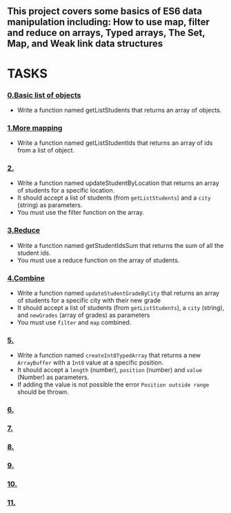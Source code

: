 ## This project covers some basics of ES6 data manipulation including: How to use map, filter and reduce on arrays, Typed arrays, The Set, Map, and Weak link data structures

# TASKS

### [0.Basic list of objects](./0-get_list_students.js)
- Write a function named getListStudents that returns an array of objects.

### [1.More mapping](./1-get_list_student_ids.js)
- Write a function named getListStudentIds that returns an array of ids from a list of object.

### [2.](./)
- Write a function named updateStudentByLocation that returns an array of students for a specific location.
- It should accept a list of students (from `getListStudents`) and a `city` (string) as parameters.
- You must use the filter function on the array.

### [3.Reduce](./3-get_ids_sum.js)
- Write a function named getStudentIdsSum that returns the sum of all the student ids.
- You must use a reduce function on the array of students.

### [4.Combine](./4-update_grade_by_city.js)
- Write a function named `updateStudentGradeByCity` that returns an array of students for a specific city with their new grade
- It should accept a list of students (from `getListStudents`), a `city` (string), and `newGrades` (array of grades) as parameters
- You must use `filter` and `map` combined.

### [5.](./5-typed_arrays.js)
- Write a function named `createInt8TypedArray` that returns a new `ArrayBuffer` with a `Int8` value at a specific position.
- It should accept a `length` (number), `position` (number) and `value` (Number) as parameters.
- If adding the value is not possible the error `Position outside range` should be thrown.


### [6.](./)

### [7.](./)

### [8.](./)

### [9.](./)

### [10.](./)

### [11.](./)